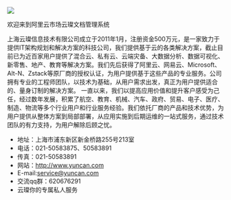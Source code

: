 ![](http://upload-images.jianshu.io/upload_images/3778244-867825144c1566b8.png?imageMogr2/auto-orient/strip%7CimageView2/2/w/1240)

欢迎来到阿里云市场云璨文档管理系统

上海云璨信息技术有限公司成立于2011年1月，注册资金500万元，是一家致力于提供IT架构规划和解决方案的科技公司，我们提供基于云的各类解决方案，截止目前已为近百家用户提供了混合云、私有云、云端灾备、大数据分析、数据可视化、新零售、地产、教育等解决方案。我们先后获得了阿里云、网易云、Microsoft、Alt-N、Zstack等原厂商的授权认证，为用户提供基于这些产品的专业服务。公司拥有专业的工程师团队，以技术为基础，从用户需求出发，真正为用户提供适合的、量身订制的解决方案。
一直以来，我们以提高应用价值和提升客户感受为己任，经过数年发展，积累了航空、教育、机械、汽车、政府、贸易、电子、医疗、制造、物流等多个行业用户和行业服务经验。我们依托厂商的产品和技术优势，为用户提供从整体方案到局部部署，从应用实施到后期运维的一站式服务，通过技术团队的有力支持，为用户解除后顾之忧。


- 地址：上海市浦东新区新金桥路255号213室
- 电话：021-50583875、50583891
- 传真：021-50583891
- 网站：http://www.yuncan.com
- E-mail:service@yuncan.com
- 交流qq群：620676291
- 云璨你的专属私人服务

